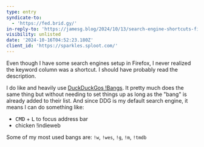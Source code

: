 ```yaml
---
type: entry
syndicate-to:
  - 'https://fed.brid.gy/'
in-reply-to: 'https://jamesg.blog/2024/10/13/search-engine-shortcuts-firefox/'
visibility: unlisted
date: '2024-10-16T04:52:23.180Z'
client_id: 'https://sparkles.sploot.com/'
---
```

Even though I have some search engines setup in Firefox, I never realized the keyword column was a shortcut. I should have probably read the description.

I do like and heavily use [DuckDuckGos !Bangs](https://duckduckgo.com/). It pretty much does the same thing but without needing to set things up as long as the "bang" is already added to their list. And since DDG is my default search engine, it means I can do something like:

- <kbd>CMD</kbd> + <kbd>L</kbd> to focus address bar
- chicken !indieweb

Some of my most used bangs are: `!w`, `!wes`, `!g`, `!m`, `!tmdb`
